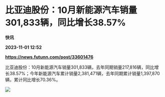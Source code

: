 # 比亚迪股份：10月新能源汽车销量301,833辆，同比增长38.57%
**快讯**

**2023-11-01 12:52**

**https://news.futunn.com/post/33601476**

比亚迪股份：10月新能源汽车销量301,833辆，去年同期销量217,816辆，同比增长38.57%；今年新能源汽车累计销量2,381,471辆，去年同期累计销量1,397,870辆，累计同比增长70.36%。

![](https://postimg.futunn.com/16988404596469404036491.png)